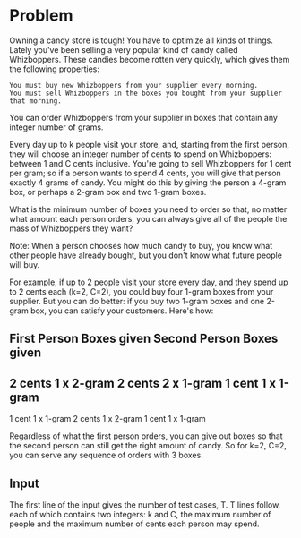 # Problem

Owning a candy store is tough! You have to optimize all kinds of things. Lately you've been selling a very popular kind of candy called Whizboppers. These candies become rotten very quickly, which gives them the following properties:

    You must buy new Whizboppers from your supplier every morning.
    You must sell Whizboppers in the boxes you bought from your supplier that morning.

You can order Whizboppers from your supplier in boxes that contain any integer number of grams.

Every day up to k people visit your store, and, starting from the first person, they will choose an integer number of cents to spend on Whizboppers: between 1 and C cents inclusive. You're going to sell Whizboppers for 1 cent per gram; so if a person wants to spend 4 cents, you will give that person exactly 4 grams of candy. You might do this by giving the person a 4-gram box, or perhaps a 2-gram box and two 1-gram boxes.

What is the minimum number of boxes you need to order so that, no matter what amount each person orders, you can always give all of the people the mass of Whizboppers they want?

Note: When a person chooses how much candy to buy, you know what other people have already bought, but you don't know what future people will buy.

For example, if up to 2 people visit your store every day, and they spend up to 2 cents each (k=2, C=2), you could buy four 1-gram boxes from your supplier. But you can do better: if you buy two 1-gram boxes and one 2-gram box, you can satisfy your customers. Here's how:

First Person   Boxes given   Second Person   Boxes given
--------------------------------------------------------
  2 cents      1 x 2-gram      2 cents       2 x 1-gram
                               1 cent        1 x 1-gram
  -----------------------------------------------------
  1 cent       1 x 1-gram      2 cents       1 x 2-gram
                               1 cent        1 x 1-gram

Regardless of what the first person orders, you can give out boxes so that the second person can still get the right amount of candy. So for k=2, C=2, you can serve any sequence of orders with 3 boxes.

## Input

The first line of the input gives the number of test cases, T. T lines follow, each of which contains two integers: k and C, the maximum number of people and the maximum number of cents each person may spend.
